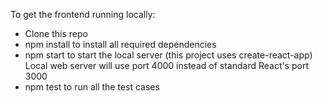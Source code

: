 To get the frontend running locally:
* Clone this repo
* npm install to install all required dependencies
* npm start to start the local server (this project uses create-react-app)
Local web server will use port 4000 instead of standard React's port 3000 
* npm test to run all the test cases
